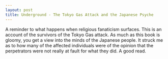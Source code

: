 ```yaml
---
layout: post
title: Underground - The Tokyo Gas Attack and the Japanese Psyche
---
```


A reminder to what happens when religious fanaticism surfaces. This is an account of the survivors of the Tokyo Gas attack. As much as this book is gloomy, you get a view into the minds of the Japanese people. It struck me as to how many of the affected individuals were of the opinion that the perpetrators were not really at fault for what they did. A good read.
